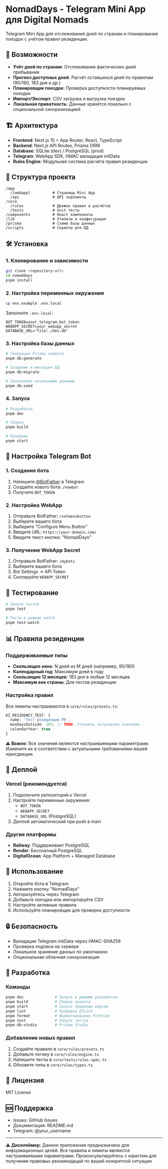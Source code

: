 # NomadDays - Telegram Mini App для Digital Nomads

Telegram Mini App для отслеживания дней по странам и планирования поездок с учётом правил резиденции.

## 🚀 Возможности

- **Учёт дней по странам**: Отслеживание фактических дней пребывания
- **Прогноз доступных дней**: Расчёт оставшихся дней по правилам (90/180, 183 дня и др.)
- **Планировщик поездок**: Проверка доступности планируемых поездок
- **Импорт/Экспорт**: CSV загрузка и выгрузка поездок
- **Локальная приватность**: Данные хранятся локально с опциональной синхронизацией

## 🏗️ Архитектура

- **Frontend**: Next.js 15 + App Router, React, TypeScript
- **Backend**: Next.js API Routes, Prisma ORM
- **Database**: SQLite (dev) / PostgreSQL (prod)
- **Telegram**: WebApp SDK, HMAC валидация initData
- **Rules Engine**: Модульная система расчёта правил резиденции

## 📁 Структура проекта

```
/app
  /(webapp)          # Страницы Mini App
  /api               # API эндпоинты
/core
  /rules             # Движок правил и расчётов
  /tests             # Unit тесты
/components          # React компоненты
/lib                 # Утилиты и конфигурация
/prisma              # Схема базы данных
/scripts             # Скрипты для БД
```

## 🛠️ Установка

### 1. Клонирование и зависимости

```bash
git clone <repository-url>
cd nomaddays
pnpm install
```

### 2. Настройка переменных окружения

```bash
cp env.example .env.local
```

Заполните `.env.local`:
```env
BOT_TOKEN=your_telegram_bot_token
WEBAPP_SECRET=your_webapp_secret
DATABASE_URL="file:./dev.db"
```

### 3. Настройка базы данных

```bash
# Генерация Prisma клиента
pnpm db:generate

# Создание и миграция БД
pnpm db:migrate

# Заполнение начальными данными
pnpm db:seed
```

### 4. Запуск

```bash
# Разработка
pnpm dev

# Сборка
pnpm build

# Продакшн
pnpm start
```

## 🤖 Настройка Telegram Bot

### 1. Создание бота

1. Напишите [@BotFather](https://t.me/botfather) в Telegram
2. Создайте нового бота: `/newbot`
3. Получите `BOT_TOKEN`

### 2. Настройка WebApp

1. Отправьте BotFather: `/setmenubutton`
2. Выберите вашего бота
3. Выберите "Configure Menu Button"
4. Введите URL: `https://your-domain.com/`
5. Введите текст кнопки: "NomadDays"

### 3. Получение WebApp Secret

1. Отправьте BotFather: `/mybots`
2. Выберите вашего бота
3. Bot Settings → API Token
4. Скопируйте `WEBAPP_SECRET`

## 🧪 Тестирование

```bash
# Запуск тестов
pnpm test

# Тесты в режиме watch
pnpm test:watch
```

## 📊 Правила резиденции

### Поддерживаемые типы

- **Скользящее окно**: N дней из M дней (например, 90/180)
- **Календарный год**: Максимум дней в году
- **Скользящие 12 месяцев**: 183 дня в любые 12 месяцев
- **Максимум вне страны**: Для тестов резиденции

### Настройка правил

Все лимиты настраиваются в `core/rules/presets.ts`:

```typescript
KZ_RESIDENCY_TEST: {
  name: 'Тест резиденции РК',
  maxDaysOutside: 183, // TODO: Уточнить актуальное значение
  calendarYear: true
}
```

⚠️ **Важно**: Все значения являются настраиваемыми параметрами. Измените их в соответствии с актуальными требованиями вашей юрисдикции.

## 🚀 Деплой

### Vercel (рекомендуется)

1. Подключите репозиторий к Vercel
2. Настройте переменные окружения:
   - `BOT_TOKEN`
   - `WEBAPP_SECRET`
   - `DATABASE_URL` (PostgreSQL)
3. Деплой автоматический при push в main

### Другие платформы

- **Railway**: Поддерживает PostgreSQL
- **Render**: Бесплатный PostgreSQL
- **DigitalOcean**: App Platform + Managed Database

## 📱 Использование

1. Откройте бота в Telegram
2. Нажмите кнопку "NomadDays"
3. Авторизуйтесь через Telegram
4. Добавьте поездки или импортируйте CSV
5. Настройте активные правила
6. Используйте планировщик для проверки доступности

## 🔒 Безопасность

- Валидация Telegram initData через HMAC-SHA256
- Проверка подписи на сервере
- Локальное хранение данных по умолчанию
- Опциональная облачная синхронизация

## 🤝 Разработка

### Команды

```bash
pnpm dev              # Запуск в режиме разработки
pnpm build            # Сборка проекта
pnpm start            # Запуск продакшн версии
pnpm lint             # Проверка ESLint
pnpm format           # Форматирование Prettier
pnpm test             # Запуск тестов
pnpm db:studio        # Prisma Studio
```

### Добавление новых правил

1. Создайте правило в `core/rules/presets.ts`
2. Добавьте логику в `core/rules/engine.ts`
3. Напишите тесты в `core/tests/rules.spec.ts`
4. Обновите типы в `core/rules/types.ts`

## 📄 Лицензия

MIT License

## 🆘 Поддержка

- Issues: GitHub Issues
- Документация: README.md
- Telegram: @your_username

---

**⚠️ Дисклеймер**: Данное приложение предназначено для информационных целей. Все правила и лимиты являются настраиваемыми параметрами. Проконсультируйтесь с юристом для получения правовых рекомендаций по вашей конкретной ситуации.
